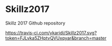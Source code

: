 # Skillz2017
Skillz 2017 Github repository

https://travis-ci.com/ykaridi/Skillz2017.svg?token=FJLvka5ZHptvQVUxqyar&branch=master
